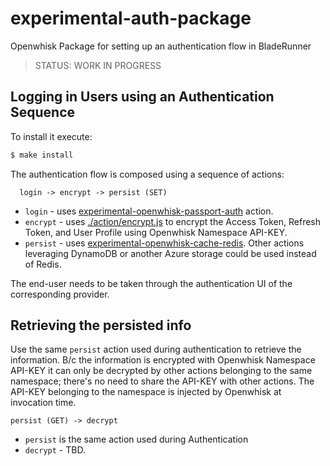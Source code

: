 # experimental-auth-package
Openwhisk Package for setting up an authentication flow in BladeRunner

> STATUS: WORK IN PROGRESS

## Logging in Users using an Authentication Sequence

To install it execute:

```bash
$ make install
```

The authentication flow is composed using a sequence of actions:

```
  login -> encrypt -> persist (SET)
```

* `login` - uses [experimental-openwhisk-passport-auth](https://git.corp.adobe.com/bladerunner/experimental-openwhisk-passport-auth) action.
* `encrypt` - uses [./action/encrypt.js](action/encrypt.js) to encrypt the Access Token, Refresh Token, and User Profile using Openwhisk Namespace API-KEY.
* `persist` - uses [experimental-openwhisk-cache-redis](https://git.corp.adobe.com/bladerunner/experimental-openwhisk-cache-redis). Other actions leveraging DynamoDB or another Azure storage could be used instead of Redis.

The end-user needs to be taken through the authentication UI of the corresponding provider.

## Retrieving the persisted info

Use the same `persist` action used during authentication to retrieve the information. B/c the information is encrypted with Openwhisk Namespace API-KEY it can only be decrypted by other actions belonging to the same namespace; there's no need to share the API-KEY with other actions. The API-KEY belonging to the namespace is injected by Openwhisk at invocation time.

```
persist (GET) -> decrypt
```
* `persist` is the same action used during Authentication
* `decrypt` - TBD.
